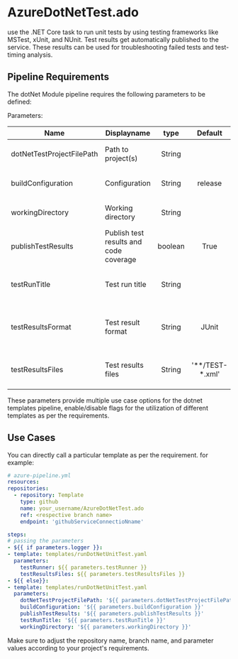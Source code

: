 # AzureDotNetTest.ado
use the .NET Core task to run unit tests by using testing frameworks like MSTest, xUnit, and NUnit. Test results get automatically published to the service. These results can be used for troubleshooting failed tests and test-timing analysis.

## Pipeline Requirements

The dotNet Module pipeline requires the following parameters to be defined:

Parameters:

| Name  | Displayname | type | Default | Values | Opional/Required | Comments |
| ------------- | ------------- | :-------------: | :-------------: | :-------------: | :-------------: | ------------- |
| dotNetTestProjectFilePath | Path to project(s) | String |  |  | Optional | Specifies Path to project(s) |
| buildConfiguration | Configuration | String | release | test/release | Required | Specifies Configuration to pack |
| workingDirectory | Working directory | String |  |  | Optional | Specifies Working directory |
| publishTestResults | Publish test results and code coverage | boolean | True | True/False | Optional | Use when command = test. Default value: true |
| testRunTitle | Test run title | String |  |  | Optional | Use when command = test. Test run title. |
| testResultsFormat | Test result format | String | JUnit |  | Required | Allowed values: JUnit, NUnit, VSTest, XUnit, CTest |
| testResultsFiles | Test results files | String | '**/TEST-*.xml' |  | Required | Test results files. Default: **/TEST-*.xml |

These parameters provide multiple use case options for the dotnet templates pipeline, enable/disable flags for the utilization of different templates as per the requirements.


## Use Cases

You can directly call a particular template as per the requirement. for example: 

  ```yaml
  # azure-pipeline.yml
  resources:
  repositories:
    - repository: Template
      type: github
      name: your_username/AzureDotNetTest.ado
      ref: <respective branch name>
      endpoint: 'githubServiceConnectioNname'

  steps:
  # passing the parameters
- ${{ if parameters.logger }}:
  - template: templates/runDotNetUnitTest.yaml
    parameters:
      testRunner: ${{ parameters.testRunner }}
      testResultsFiles: ${{ parameters.testResultsFiles }}     
- ${{ else}}:
  - template: templates/runDotNetUnitTest.yaml
    parameters:
      dotNetTestProjectFilePath: '${{ parameters.dotNetTestProjectFilePath }}' 
      buildConfiguration: '${{ parameters.buildConfiguration }}'
      publishTestResults: '${{ parameters.publishTestResults }}'
      testRunTitle: '${{ parameters.testRunTitle }}'
      workingDirectory: '${{ parameters.workingDirectory }}'

  ```
Make sure to adjust the repository name, branch name, and parameter values according to your project's requirements.
